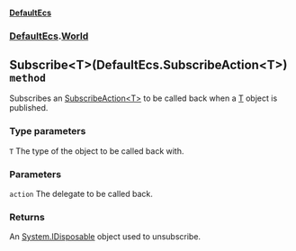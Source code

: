 #### [DefaultEcs](./DefaultEcs.md 'DefaultEcs')
### [DefaultEcs](./DefaultEcs.md#DefaultEcs 'DefaultEcs').[World](./DefaultEcs-World.md 'DefaultEcs.World')
## Subscribe&lt;T&gt;(DefaultEcs.SubscribeAction&lt;T&gt;) `method`
Subscribes an [SubscribeAction&lt;T&gt;](./DefaultEcs-SubscribeAction-T-.md 'DefaultEcs.SubscribeAction&lt;T&gt;') to be called back when a [T](#DefaultEcs-World-Subscribe-T-(DefaultEcs-SubscribeAction-T-)-T 'DefaultEcs.World.Subscribe&lt;T&gt;(DefaultEcs.SubscribeAction&lt;T&gt;).T') object is published.
### Type parameters

<a name='DefaultEcs-World-Subscribe-T-(DefaultEcs-SubscribeAction-T-)-T'></a>
`T`
The type of the object to be called back with.
### Parameters

<a name='DefaultEcs-World-Subscribe-T-(DefaultEcs-SubscribeAction-T-)-action'></a>
`action`
The delegate to be called back.
### Returns
An [System.IDisposable](https://docs.microsoft.com/en-us/dotnet/api/System.IDisposable 'System.IDisposable') object used to unsubscribe.
